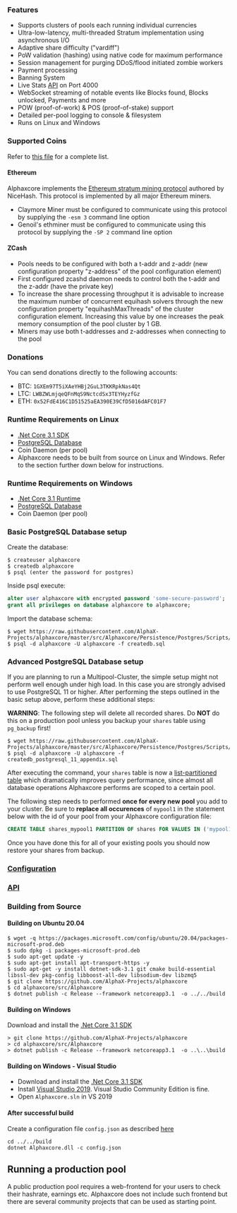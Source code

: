 ### Features

- Supports clusters of pools each running individual currencies
- Ultra-low-latency, multi-threaded Stratum implementation using asynchronous I/O
- Adaptive share difficulty ("vardiff")
- PoW validation (hashing) using native code for maximum performance
- Session management for purging DDoS/flood initiated zombie workers
- Payment processing
- Banning System
- Live Stats [API](https://github.com/AlphaX-Projects/alphaxcore/wiki/API) on Port 4000
- WebSocket streaming of notable events like Blocks found, Blocks unlocked, Payments and more
- POW (proof-of-work) & POS (proof-of-stake) support
- Detailed per-pool logging to console & filesystem
- Runs on Linux and Windows

### Supported Coins

Refer to [this file](https://github.com/AlphaX-Projects/alphaxcore/blob/master/src/Alphaxcore/coins.json) for a complete list.

#### Ethereum

Alphaxcore implements the [Ethereum stratum mining protocol](https://github.com/nicehash/Specifications/blob/master/EthereumStratum_NiceHash_v1.0.0.txt) authored by NiceHash. This protocol is implemented by all major Ethereum miners.

- Claymore Miner must be configured to communicate using this protocol by supplying the <code>-esm 3</code> command line option
- Genoil's ethminer must be configured to communicate using this protocol by supplying the <code>-SP 2</code> command line option

#### ZCash

- Pools needs to be configured with both a t-addr and z-addr (new configuration property "z-address" of the pool configuration element)
- First configured zcashd daemon needs to control both the t-addr and the z-addr (have the private key)
- To increase the share processing throughput it is advisable to increase the maximum number of concurrent equihash solvers through the new configuration property "equihashMaxThreads" of the cluster configuration element. Increasing this value by one increases the peak memory consumption of the pool cluster by 1 GB.
- Miners may use both t-addresses and z-addresses when connecting to the pool

### Donations

You can send donations directly to the following accounts:

* BTC:  `1GXEm97T5iXAeYHBj2GuL3TKKRpkNas4Qt`
* LTC:  `LWBZWLmjqeQFnMqS9NctcdSx3TEYHyzfGz`
* ETH:  `0x52FdE416C1D51525aEA390E39CfD5016dAFC01F7`

### Runtime Requirements on Linux

- [.Net Core 3.1 SDK](https://www.microsoft.com/net/download/core)
- [PostgreSQL Database](https://www.postgresql.org/)
- Coin Daemon (per pool)
- Alphaxcore needs to be built from source on Linux and Windows. Refer to the section further down below for instructions.

### Runtime Requirements on Windows

- [.Net Core 3.1 Runtime](https://www.microsoft.com/net/download/core)
- [PostgreSQL Database](https://www.postgresql.org/)
- Coin Daemon (per pool)

### Basic PostgreSQL Database setup

Create the database:

```console
$ createuser alphaxcore
$ createdb alphaxcore
$ psql (enter the password for postgres)
```

Inside psql execute:

```sql
alter user alphaxcore with encrypted password 'some-secure-password';
grant all privileges on database alphaxcore to alphaxcore;
```

Import the database schema:

```console
$ wget https://raw.githubusercontent.com/AlphaX-Projects/alphaxcore/master/src/Alphaxcore/Persistence/Postgres/Scripts/createdb.sql
$ psql -d alphaxcore -U alphaxcore -f createdb.sql
```

### Advanced PostgreSQL Database setup

If you are planning to run a Multipool-Cluster, the simple setup might not perform well enough under high load. In this case you are strongly advised to use PostgreSQL 11 or higher. After performing the steps outlined in the basic setup above, perform these additional steps:

**WARNING**: The following step will delete all recorded shares. Do **NOT** do this on a production pool unless you backup your <code>shares</code> table using <code>pg_backup</code> first!

```console
$ wget https://raw.githubusercontent.com/AlphaX-Projects/alphaxcore/master/src/Alphaxcore/Persistence/Postgres/Scripts/createdb_postgresql_11_appendix.sql
$ psql -d alphaxcore -U alphaxcore -f createdb_postgresql_11_appendix.sql
```

After executing the command, your <code>shares</code> table is now a [list-partitioned table](https://www.postgresql.org/docs/11/ddl-partitioning.html) which dramatically improves query performance, since almost all database operations Alphaxcore performs are scoped to a certain pool. 

The following step needs to performed **once for every new pool** you add to your cluster. Be sure to **replace all occurences** of <code>mypool1</code> in the statement below with the id of your pool from your Alphaxcore configuration file:

```sql
CREATE TABLE shares_mypool1 PARTITION OF shares FOR VALUES IN ('mypool1');
```

Once you have done this for all of your existing pools you should now restore your shares from backup.

### [Configuration](https://github.com/AlphaX-Projects/alphaxcore/wiki/Configuration)

### [API](https://github.com/AlphaX-Projects/alphaxcore/wiki/API)

### Building from Source

#### Building on Ubuntu 20.04

```console
$ wget -q https://packages.microsoft.com/config/ubuntu/20.04/packages-microsoft-prod.deb
$ sudo dpkg -i packages-microsoft-prod.deb
$ sudo apt-get update -y
$ sudo apt-get install apt-transport-https -y
$ sudo apt-get -y install dotnet-sdk-3.1 git cmake build-essential libssl-dev pkg-config libboost-all-dev libsodium-dev libzmq5
$ git clone https://github.com/AlphaX-Projects/alphaxcore
$ cd alphaxcore/src/Alphaxcore
$ dotnet publish -c Release --framework netcoreapp3.1  -o ../../build
```

#### Building on Windows

Download and install the [.Net Core 3.1 SDK](https://www.microsoft.com/net/download/core)

```dosbatch
> git clone https://github.com/AlphaX-Projects/alphaxcore
> cd alphaxcore/src/Alphaxcore
> dotnet publish -c Release --framework netcoreapp3.1  -o ..\..\build
```

#### Building on Windows - Visual Studio

- Download and install the [.Net Core 3.1 SDK](https://www.microsoft.com/net/download/core)
- Install [Visual Studio 2019](https://www.visualstudio.com/vs/). Visual Studio Community Edition is fine.
- Open `Alphaxcore.sln` in VS 2019


#### After successful build

Create a configuration file <code>config.json</code> as described [here](https://github.com/AlphaX-Projects/alphaxcore/wiki/Configuration)

```
cd ../../build
dotnet Alphaxcore.dll -c config.json
```

## Running a production pool

A public production pool requires a web-frontend for your users to check their hashrate, earnings etc. Alphaxcore does not include such frontend but there are several community projects that can be used as starting point.
